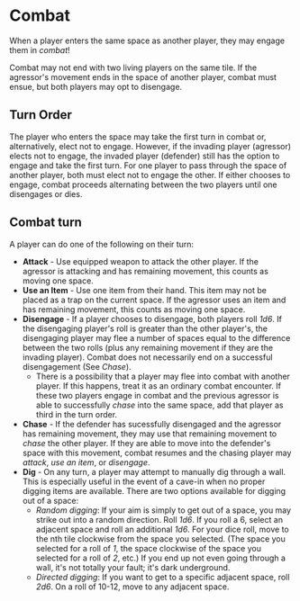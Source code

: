 # Combat

When a player enters the same space as another player, they may engage them in _combat_!

Combat may not end with two living players on the same tile. If the agressor's movement ends in the space of another player, combat must ensue, but both players may opt to disengage.

## Turn Order

The player who enters the space may take the first turn in combat or, alternatively, elect not to engage. However, if the invading player (agressor) elects not to engage, the invaded player (defender) still has the option to engage and take the first turn. For one player to pass through the space of another player, both must elect not to engage the other. If either chooses to engage, combat proceeds alternating between the two players until one disengages or dies.

## Combat turn

A player can do one of the following on their turn:

- **Attack** - Use equipped weapon to attack the other player. If the agressor is attacking and has remaining movement, this counts as moving one space.
- **Use an Item** - Use one item from their hand. This item may not be placed as a trap on the current space. If the agressor uses an item and has remaining movement, this counts as moving one space.
- **Disengage** - If a player chooses to disengage, both players roll _1d6_. If the disengaging player's roll is greater than the other player's, the disengaging player may flee a number of spaces equal to the difference between the two rolls (plus any remaining movement if they are the invading player). Combat does not necessarily end on a successful disengagement (See _Chase_).
  - There is a possibility that a player may flee into combat with another player. If this happens, treat it as an ordinary combat encounter. If these two players engage in combat and the previous agressor is able to successfully _chase_ into the same space, add that player as third in the turn order.
- **Chase** - If the defender has sucessfully disengaged and the agressor has remaining movement, they may use that remaining movement to _chase_ the other player. If they are able to move into the defender's space with this movement, combat resumes and the chasing player may _attack_, _use an item_, or _disengage_.
- **Dig** - On any turn, a player may attempt to manually dig through a wall. This is especially useful in the event of a cave-in when no proper digging items are available. There are two options available for digging out of a space:
  - _Random digging_: If your aim is simply to get out of a space, you may strike out into a random direction. Roll _1d6_. If you roll a 6, select an adjacent space and roll an additional _1d6_. For your dice roll, move to the nth tile clockwise from the space you selected. (The space you selected for a roll of _1_, the space clockwise of the space you selected for a roll of _2_, etc.) If you end up not even going through a wall, it's not totally your fault; it's dark underground.
  - _Directed digging_: If you want to get to a specific adjacent space, roll _2d6_. On a roll of 10-12, move to any adjacent space.
